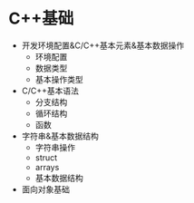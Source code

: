 # C++基础

* 开发环境配置&C/C++基本元素&基本数据操作
    * 环境配置
    * 数据类型
    * 基本操作类型
* C/C++基本语法
    * 分支结构
    * 循环结构
    * 函数
* 字符串&基本数据结构
    * 字符串操作
    * struct
    * arrays
    * 基本数据结构
* 面向对象基础

